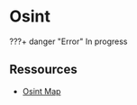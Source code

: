 # Osint

???+ danger "Error"
    In progress

## Ressources

- [Osint Map](https://map.malfrats.industries/)
